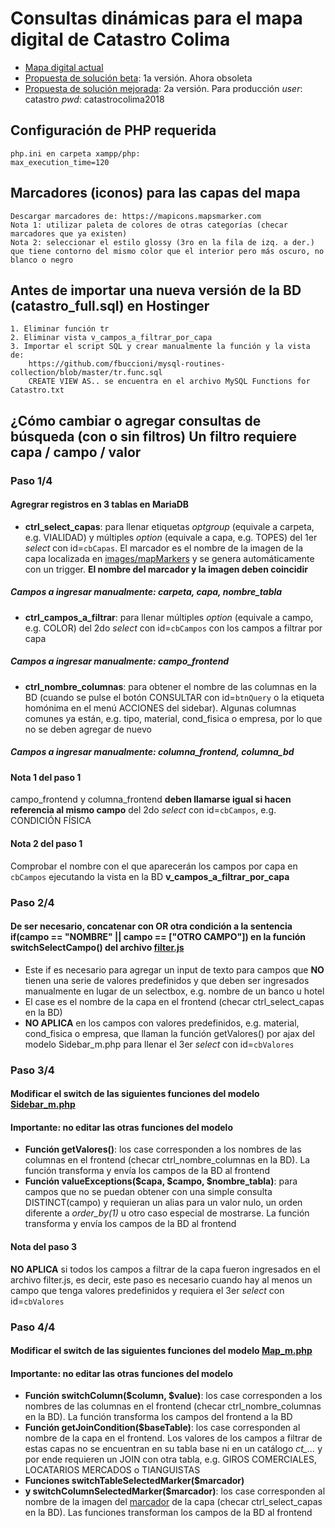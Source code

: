 # Consultas dinámicas para el mapa digital de Catastro Colima
- [Mapa digital actual]
- [Propuesta de solución beta]: 1a versión. Ahora obsoleta
- [Propuesta de solución mejorada]: 2a versión. Para producción
*user*: catastro
*pwd*: catastrocolima2018


## Configuración de PHP requerida
```
php.ini en carpeta xampp/php:
max_execution_time=120
```


## Marcadores (iconos) para las capas del mapa
```
Descargar marcadores de: https://mapicons.mapsmarker.com
Nota 1: utilizar paleta de colores de otras categorías (checar marcadores que ya existen)
Nota 2: seleccionar el estilo glossy (3ro en la fila de izq. a der.)
que tiene contorno del mismo color que el interior pero más oscuro, no blanco o negro
```


## Antes de importar una nueva versión de la BD (catastro_full.sql) en Hostinger
```
1. Eliminar función tr
2. Eliminar vista v_campos_a_filtrar_por_capa
3. Importar el script SQL y crear manualmente la función y la vista de:
    https://github.com/fbuccioni/mysql-routines-collection/blob/master/tr.func.sql
    CREATE VIEW AS.. se encuentra en el archivo MySQL Functions for Catastro.txt
```


## ¿Cómo cambiar o agregar consultas de búsqueda (con o sin filtros) Un filtro requiere capa / campo / valor
### Paso 1/4
#### Agregrar registros en 3 tablas en MariaDB
- **ctrl_select_capas**: para llenar etiquetas *optgroup* (equivale a carpeta, e.g. VIALIDAD) y múltiples *option* (equivale a capa, e.g. TOPES) del 1er *select* con id=`cbCapas`. El marcador es el nombre de la imagen de la capa localizada en [images/mapMarkers](images/mapMarkers) y se genera automáticamente con un trigger. **El nombre del marcador y la imagen deben coincidir**
##### Campos a ingresar manualmente: carpeta, capa, nombre_tabla
- **ctrl_campos_a_filtrar**: para llenar múltiples *option* (equivale a campo, e.g. COLOR) del 2do *select* con id=`cbCampos` con los campos a filtrar por capa
##### Campos a ingresar manualmente: campo_frontend
- **ctrl_nombre_columnas**: para obtener el nombre de las columnas en la BD (cuando se pulse el botón CONSULTAR con id=`btnQuery` o la etiqueta homónima en el menú ACCIONES del sidebar). Algunas columnas comunes ya están, e.g. tipo, material, cond_fisica o empresa, por lo que no se deben agregar de nuevo
##### Campos a ingresar manualmente: columna_frontend, columna_bd
#### Nota 1 del paso 1
campo_frontend y columna_frontend **deben llamarse igual si hacen referencia al mismo campo** del 2do *select* con id=`cbCampos`, e.g. CONDICIÓN FÍSICA
#### Nota 2 del paso 1
Comprobar el nombre con el que aparecerán los campos por capa en `cbCampos` ejecutando la vista en la BD **v_campos_a_filtrar_por_capa**


### Paso 2/4
#### De ser necesario, concatenar con OR otra condición a la sentencia if(campo == "NOMBRE" || campo == ["OTRO CAMPO"]) en la función switchSelectCampo() del archivo [filter.js](js/filter/filter.js)
- Este if es necesario para agregar un input de texto para campos que **NO** tienen una serie de valores predefinidos y que deben ser ingresados manualmente en lugar de un selectbox, e.g. nombre de un banco u hotel
- El case es el nombre de la capa en el frontend (checar ctrl_select_capas en la BD)
- **NO APLICA** en los campos con valores predefinidos, e.g. material, cond_fisica o empresa, que llaman la función getValores() por ajax del modelo Sidebar_m.php para llenar el 3er *select* con id=`cbValores`


### Paso 3/4
#### Modificar el switch de las siguientes funciones del modelo [Sidebar_m.php](application/models/Sidebar_m.php)
#### Importante: no editar las otras funciones del modelo
- **Función getValores()**: los case corresponden a los nombres de las columnas en el frontend (checar ctrl_nombre_columnas en la BD). La función transforma y envía los campos de la BD al frontend
- **Función valueExceptions($capa, $campo, $nombre_tabla)**: para campos que no se puedan obtener con una simple consulta DISTINCT(campo) y requieran un alias para un valor nulo, un orden diferente a *order_by(1)* u otro caso especial de mostrarse. La función transforma y envía los campos de la BD al frontend
#### Nota del paso 3
**NO APLICA** si todos los campos a filtrar de la capa fueron ingresados en el archivo filter.js, es decir, este paso es necesario cuando hay al menos un campo que tenga valores predefinidos y requiera el 3er *select* con id=`cbValores`


### Paso 4/4
#### Modificar el switch de las siguientes funciones del modelo [Map_m.php](application/models/Map_m.php)
#### Importante: no editar las otras funciones del modelo
- **Función switchColumn($column, $value)**: los case corresponden a los nombres de las columnas en el frontend (checar ctrl_nombre_columnas en la BD). La función transforma los campos del frontend a la BD
- **Función getJoinCondition($baseTable)**: los case corresponden al nombre de la capa en el frontend. Los valores de los campos a filtrar de estas capas no se encuentran en su tabla base ni en un catálogo *ct_...* y por ende requieren un JOIN con otra tabla, e.g. GIROS COMERCIALES, LOCATARIOS MERCADOS o TIANGUISTAS
- **Funciones switchTableSelectedMarker($marcador)**
- **y switchColumnSelectedMarker($marcador)**: los case corresponden al nombre de la imagen del [marcador](images/mapMarkers) de la capa (checar ctrl_select_capas en la BD). Las funciones transforman los campos de la BD al frontend


[Mapa digital actual]: <http://www.catastrocolima.gob.mx/cartografia.html>
[Propuesta de solución beta]: <http://ateneorid.com/osint-beta>
[Propuesta de solución mejorada]: <http://ateneorid.com/osint>